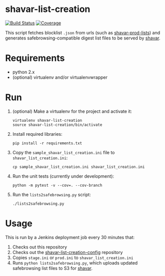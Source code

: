 shavar-list-creation
====================

[![Build Status](https://circleci.com/gh/mozilla-services/shavar-list-creation.svg?style=shield)](https://circleci.com/gh/mozilla-services/shavar-list-creation)
[![Coverage](https://circleci.com/api/v1.1/project/github/mozilla-services/shavar-list-creation/latest/artifacts/0/coverage.svg?branch=main)](https://circleci.com/api/v1.1/project/github/mozilla-services/shavar-list-creation/latest/artifacts/0/htmlcov/index.html?branch=main)

This script fetches blocklist `.json` from urls (such as
[shavar-prod-lists](https://github.com/mozilla-services/shavar-prod-lists)) and
generates safebrowsing-compatible digest list files to be served by
[shavar](https://github.com/mozilla-services/shavar).

# Requirements

* python 2.x
* (optional) virtualenv and/or virtualenvwrapper

# Run

1. (optional) Make a virtualenv for the project and activate it:

    ```
    virtualenv shavar-list-creation
    source shavar-list-creation/bin/activate
    ```

2. Install required libraries:

    ```
    pip install -r requirements.txt
    ```

3. Copy the `sample_shavar_list_creation.ini` file to
   `shavar_list_creation.ini`:

    ```
    cp sample_shavar_list_creation.ini shavar_list_creation.ini
    ```

4. Run the unit tests (currently under development):

    ```
    python -m pytest -v --cov=. --cov-branch
    ```

5. Run the `lists2safebrowsing.py` script:

    ```
    ./lists2safebrowsing.py
    ```

# Usage
This is run by a Jenkins deployment job every 30 minutes that:

1. Checks out this repository
2. Checks out the [shavar-list-creation-config](https://github.com/mozilla-services/shavar-list-creation-config/) repository
3. Copies `stage.ini` or `prod.ini` to `shavar_list_creation.ini`
4. Runs `python lists2safebrowsing.py`, which uploads updated safebrowsing list files to S3 for [shavar](https://github.com/mozilla-services/shavar).
